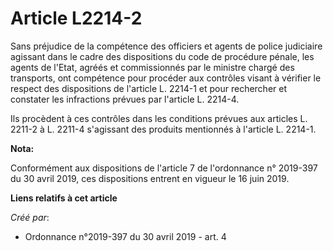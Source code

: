 # Article L2214-2

Sans préjudice de la compétence des officiers et agents de police judiciaire agissant dans le cadre des dispositions du code
de procédure pénale, les agents de l'Etat, agréés et commissionnés par le ministre chargé des transports, ont compétence pour
procéder aux contrôles visant à vérifier le respect des dispositions de l'article L. 2214-1 et pour rechercher et constater
les infractions prévues par l'article L. 2214-4.

Ils procèdent à ces contrôles dans les conditions prévues aux articles L. 2211-2 à L. 2211-4 s'agissant des produits
mentionnés à l'article L. 2214-1.

**Nota:**

Conformément aux dispositions de l'article 7 de l'ordonnance n° 2019-397 du 30 avril 2019, ces dispositions entrent en
vigueur le 16 juin 2019.

**Liens relatifs à cet article**

_Créé par_:

  - Ordonnance n°2019-397 du 30 avril 2019 - art. 4
